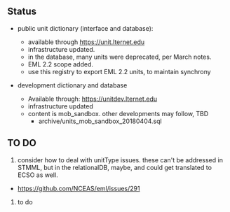 ## Status
- public unit dictionary (interface and database): 
  - available through https://unit.lternet.edu
  - infrastructure updated. 
  - in the database, many units were deprecated, per March notes.
  - EML 2.2 scope added.
  - use this registry to export EML 2.2 units, to maintain synchrony
  
- development dictionary and database
  - Available through: https://unitdev.lternet.edu
  - infrastructure updated
  - content is mob_sandbox. other developments may follow, TBD
    - archive/units_mob_sandbox_20180404.sql



## TO DO
1. consider how to deal with unitType issues. these can't be addressed in STMML, but in the relationalDB, maybe, and could get translated to ECSO as well. 
  - https://github.com/NCEAS/eml/issues/291
1. to do



